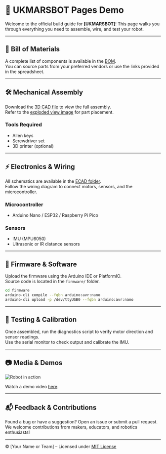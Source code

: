 # 🤖 UKMARSBOT Pages Demo

Welcome to the official build guide for **[UKMARSBOT]**! This page walks you through everything you need to assemble, wire, and test your robot.

---

## 🧩 Bill of Materials

A complete list of components is available in the [BOM](./bom/bom.csv).  
You can source parts from your preferred vendors or use the links provided in the spreadsheet.

---

## 🛠️ Mechanical Assembly

Download the [3D CAD file](./mechanical/assembly.step) to view the full assembly.  
Refer to the [exploded view image](./images/exploded_view.png) for part placement.

### Tools Required
- Allen keys
- Screwdriver set
- 3D printer (optional)

---

## ⚡ Electronics & Wiring

All schematics are available in the [ECAD folder](./schematics/Arduino_Nano-Rev3.2-SCH.pdf).  
Follow the wiring diagram to connect motors, sensors, and the microcontroller.

### Microcontroller
- Arduino Nano / ESP32 / Raspberry Pi Pico

### Sensors
- IMU (MPU6050)
- Ultrasonic or IR distance sensors

---

## 🧠 Firmware & Software

Upload the firmware using the Arduino IDE or PlatformIO.  
Source code is located in the `firmware/` folder.

```bash
cd firmware
arduino-cli compile --fqbn arduino:avr:nano
arduino-cli upload -p /dev/ttyUSB0 --fqbn arduino:avr:nano
```

---

## 🧪 Testing & Calibration

Once assembled, run the diagnostics script to verify motor direction and sensor readings.  
Use the serial monitor to check output and calibrate the IMU.

---

## 📷 Media & Demos

![Robot in action](./images/demo_photo.jpg)

Watch a demo video [here](https://www.youtube.com/watch?v=your-demo-link).

---

## 📬 Feedback & Contributions

Found a bug or have a suggestion? Open an issue or submit a pull request.  
We welcome contributions from makers, educators, and robotics enthusiasts!

---

© [Your Name or Team] – Licensed under [MIT License](./LICENSE)
